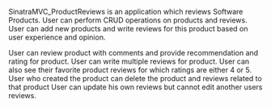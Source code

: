 
SinatraMVC_ProductReviews is an application which reviews Software Products.
User can perform CRUD operations on products and reviews.
User can add new products and write reviews for this product based on user experience and opinion.

User can review product with comments and provide recommendation and rating for product.
User can write multiple reviews for product.
User can also see their favorite product reviews for which ratings are either 4 or 5.
User who created the product can delete the product and reviews related to that product
User can update his own reviews but cannot edit another users reviews.
